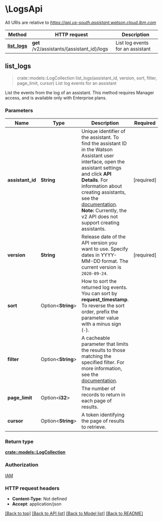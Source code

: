 # \LogsApi

All URIs are relative to *https://api.us-south.assistant.watson.cloud.ibm.com*

Method | HTTP request | Description
------------- | ------------- | -------------
[**list_logs**](LogsApi.md#list_logs) | **get** /v2/assistants/{assistant_id}/logs | List log events for an assistant



## list_logs

> crate::models::LogCollection list_logs(assistant_id, version, sort, filter, page_limit, cursor)
List log events for an assistant

List the events from the log of an assistant.  This method requires Manager access, and is available only with Enterprise plans.

### Parameters


Name | Type | Description  | Required | Notes
------------- | ------------- | ------------- | ------------- | -------------
**assistant_id** | **String** | Unique identifier of the assistant. To find the assistant ID in the Watson Assistant user interface, open the assistant settings and click **API Details**. For information about creating assistants, see the [documentation](https://cloud.ibm.com/docs/assistant?topic=assistant-assistant-add#assistant-add-task).  **Note:** Currently, the v2 API does not support creating assistants. | [required] |
**version** | **String** | Release date of the API version you want to use. Specify dates in YYYY-MM-DD format. The current version is `2020-09-24`. | [required] |
**sort** | Option<**String**> | How to sort the returned log events. You can sort by **request_timestamp**. To reverse the sort order, prefix the parameter value with a minus sign (`-`). |  |
**filter** | Option<**String**> | A cacheable parameter that limits the results to those matching the specified filter. For more information, see the [documentation](https://cloud.ibm.com/docs/assistant?topic=assistant-filter-reference#filter-reference). |  |
**page_limit** | Option<**i32**> | The number of records to return in each page of results. |  |[default to 100]
**cursor** | Option<**String**> | A token identifying the page of results to retrieve. |  |

### Return type

[**crate::models::LogCollection**](LogCollection.md)

### Authorization

[IAM](../README.md#IAM)

### HTTP request headers

- **Content-Type**: Not defined
- **Accept**: application/json

[[Back to top]](#) [[Back to API list]](../README.md#documentation-for-api-endpoints) [[Back to Model list]](../README.md#documentation-for-models) [[Back to README]](../README.md)

